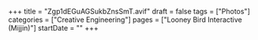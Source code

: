 +++
title = "Zgp1dEGuAGSukbZnsSmT.avif"
draft = false
tags = ["Photos"]
categories = ["Creative Engineering"]
pages = ["Looney Bird Interactive (Mijjin)"]
startDate = ""
+++
